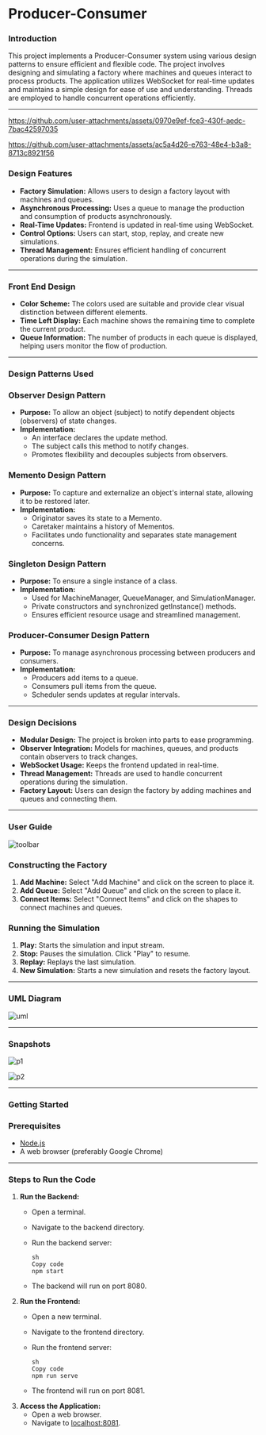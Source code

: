 # Producer-Consumer

### Introduction



This project implements a Producer-Consumer system using various design patterns to ensure efficient and flexible code. The project involves designing and simulating a factory where machines and queues interact to process products. The application utilizes WebSocket for real-time updates and maintains a simple design for ease of use and understanding. Threads are employed to handle concurrent operations efficiently.

---
https://github.com/user-attachments/assets/0970e9ef-fce3-430f-aedc-7bac42597035

https://github.com/user-attachments/assets/ac5a4d26-e763-48e4-b3a8-8713c8921f56

### Design Features

- **Factory Simulation:** Allows users to design a factory layout with machines and queues.
- **Asynchronous Processing:** Uses a queue to manage the production and consumption of products asynchronously.
- **Real-Time Updates:** Frontend is updated in real-time using WebSocket.
- **Control Options:** Users can start, stop, replay, and create new simulations.
- **Thread Management:** Ensures efficient handling of concurrent operations during the simulation.

---

### Front End Design

- **Color Scheme:** The colors used are suitable and provide clear visual distinction between different elements.
- **Time Left Display:** Each machine shows the remaining time to complete the current product.
- **Queue Information:** The number of products in each queue is displayed, helping users monitor the flow of production.

---

### Design Patterns Used

### Observer Design Pattern

- **Purpose:** To allow an object (subject) to notify dependent objects (observers) of state changes.
- **Implementation:**
    - An interface declares the update method.
    - The subject calls this method to notify changes.
    - Promotes flexibility and decouples subjects from observers.

### Memento Design Pattern

- **Purpose:** To capture and externalize an object's internal state, allowing it to be restored later.
- **Implementation:**
    - Originator saves its state to a Memento.
    - Caretaker maintains a history of Mementos.
    - Facilitates undo functionality and separates state management concerns.

### Singleton Design Pattern

- **Purpose:** To ensure a single instance of a class.
- **Implementation:**
    - Used for MachineManager, QueueManager, and SimulationManager.
    - Private constructors and synchronized getInstance() methods.
    - Ensures efficient resource usage and streamlined management.

### Producer-Consumer Design Pattern

- **Purpose:** To manage asynchronous processing between producers and consumers.
- **Implementation:**
    - Producers add items to a queue.
    - Consumers pull items from the queue.
    - Scheduler sends updates at regular intervals.

---

### Design Decisions

- **Modular Design:** The project is broken into parts to ease programming.
- **Observer Integration:** Models for machines, queues, and products contain observers to track changes.
- **WebSocket Usage:** Keeps the frontend updated in real-time.
- **Thread Management:** Threads are used to handle concurrent operations during the simulation.
- **Factory Layout:** Users can design the factory by adding machines and queues and connecting them.

---

### User Guide

![toolbar](https://github.com/user-attachments/assets/02c875b6-76d7-403e-a288-bcc281ec70a4)

### Constructing the Factory

1. **Add Machine:** Select "Add Machine" and click on the screen to place it.
2. **Add Queue:** Select "Add Queue" and click on the screen to place it.
3. **Connect Items:** Select "Connect Items" and click on the shapes to connect machines and queues.

### Running the Simulation

1. **Play:** Starts the simulation and input stream.
2. **Stop:** Pauses the simulation. Click "Play" to resume.
3. **Replay:** Replays the last simulation.
4. **New Simulation:** Starts a new simulation and resets the factory layout.

---

### UML Diagram
![uml](https://github.com/user-attachments/assets/28fc9095-dc64-4486-bcf4-5934b93c50d9)

---

### Snapshots

![p1](https://github.com/user-attachments/assets/3829f4e1-96b3-4318-a861-1d0c867bea07)

![p2](https://github.com/user-attachments/assets/e10740af-5175-49a8-8f0e-da455eb0805b)

---

### Getting Started

### Prerequisites

- [Node.js](https://nodejs.org/)
- A web browser (preferably Google Chrome)

---

### Steps to Run the Code

1. **Run the Backend:**
    - Open a terminal.
    - Navigate to the backend directory.
    - Run the backend server:
        
        ```
        sh
        Copy code
        npm start
        ```
        
    - The backend will run on port 8080.
2. **Run the Frontend:**
    - Open a new terminal.
    - Navigate to the frontend directory.
    - Run the frontend server:
        
        ```
        sh
        Copy code
        npm run serve
        ```
        
    - The frontend will run on port 8081.
3. **Access the Application:**
    - Open a web browser.
    - Navigate to [localhost:8081](http://localhost:8081/).
